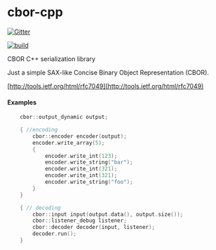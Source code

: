 cbor-cpp
========

[![Gitter](https://badges.gitter.im/Join%20Chat.svg)](https://gitter.im/naphaso/cbor-cpp?utm_source=badge&utm_medium=badge&utm_campaign=pr-badge&utm_content=badge)

[![build](https://github.com/Magolves/cbor-cpp/blob/master/.github/workflows/cmake.yml/badge.svg)](https://github.com/Magolves/cbor-cpp/blob/master/.github/workflows/cmake.yml/badge.svg)

CBOR C++ serialization library

Just a simple SAX-like Concise Binary Object Representation (CBOR).

[http://tools.ietf.org/html/rfc7049](http://tools.ietf.org/html/rfc7049)

#### Examples

```C++
    cbor::output_dynamic output;

    { //encoding
        cbor::encoder encoder(output);
        encoder.write_array(5);
        {
            encoder.write_int(123);
            encoder.write_string("bar");
            encoder.write_int(321);
            encoder.write_int(321);
            encoder.write_string("foo");
        }
    }

    { // decoding
        cbor::input input(output.data(), output.size());
        cbor::listener_debug listener;
        cbor::decoder decoder(input, listener);
        decoder.run();
    }
```
